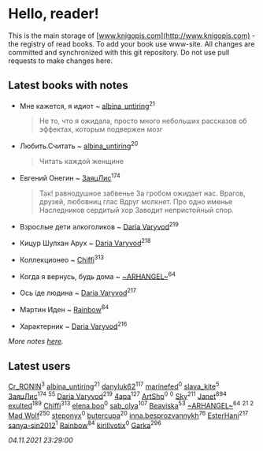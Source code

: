 # Hello, reader!
This is the main storage of [www.knigopis.com](http://www.knigopis.com) - the registry of read books.
To add your book use www-site. All changes are committed and synchronized with this git repository.
Do not use pull requests to make changes here.


## Latest books with notes
* Мне кажется, я идиот ~ [albina_untiring](users/257/2579695-vkontakte)<sup>21</sup>
    > Не то, что я ожидала, просто много небольших рассказов об эффектах, которым подвержен мозг

* Любить.Считать ~ [albina_untiring](users/257/2579695-vkontakte)<sup>20</sup>
    > Читать каждой женщине

* Евгений Онегин ~ [ЗаяцЛис](users/112/112388384595246311466-google)<sup>174</sup>
    > Так! равнодушное забвенье
    > За гробом ожидает нас.
    > Врагов, друзей, любовниц глас
    > Вдруг молкнет. Про одно именье
    > Наследников сердитый хор
    > Заводит непристойный спор.

* Взрослые дети алкоголиков ~ [Daria Varyvod](users/829/829893410524253-facebook)<sup>219</sup>

* Кицур Шулхан Арух ~ [Daria Varyvod](users/829/829893410524253-facebook)<sup>218</sup>

* Коллекционео ~ [Chiffi](users/105/105831994080785626680-google)<sup>313</sup>

* Когда я вернусь, будь дома ~ [~ARHANGEL~](users/642/64251996-vkontakte)<sup>64</sup>

* Ось іде людина ~ [Daria Varyvod](users/829/829893410524253-facebook)<sup>217</sup>

* Мартин Иден ~ [Rainbow](users/109/109787328219839805802-google)<sup>84</sup>

* Характерник ~ [Daria Varyvod](users/829/829893410524253-facebook)<sup>216</sup>


_More notes [here](latest_books_with_notes.md)._


## Latest users
[Cr_RONIN](users/112/112090473416384685204-google)<sup>3</sup> 
[albina_untiring](users/257/2579695-vkontakte)<sup>21</sup> 
[danyluk62](users/374/374149854-vkontakte)<sup>117</sup> 
[marinefed](users/439/4394066-vkontakte)<sup>0</sup> 
[slava_kite](users/134/134671934-vkontakte)<sup>5</sup> 
[ЗаяцЛис](users/112/112388384595246311466-google)<sup>174</sup> 
[](users/153/1537586159620888-facebook)<sup>55</sup> 
[Daria Varyvod](users/829/829893410524253-facebook)<sup>219</sup> 
[4apa](users/117/117392596378069249667-google)<sup>127</sup> 
[ArtShp](users/108/108555122591492235889-google)<sup>0</sup> 
[](users/483/483675196-vkontakte)<sup>0</sup> 
[Sky](users/118/118049897850017649660-googleplus)<sup>211</sup> 
[Janet](users/108/108113656204404967440-google)<sup>894</sup> 
[exulted](users/100/100599204551896265722-google)<sup>189</sup> 
[Chiffi](users/105/105831994080785626680-google)<sup>313</sup> 
[elena.boo](users/455/4558179214240383-facebook)<sup>0</sup> 
[sab_olya](users/139/139338401-vkontakte)<sup>107</sup> 
[Beaviska](users/102/10202544960024508-facebook)<sup>53</sup> 
[~ARHANGEL~](users/642/64251996-vkontakte)<sup>64</sup> 
[](users/242/2429115410558517-facebook)<sup>21</sup> 
[](users/101/101113826695860472422-google)<sup>2</sup> 
[Mad Wolf](users/947/94738840-vkontakte)<sup>250</sup> 
[steponyx](users/171/171983710-vkontakte)<sup>0</sup> 
[butercupa](users/193/193697993-vkontakte)<sup>20</sup> 
[inna.besprozvannykh](users/733/73323849-yandex)<sup>76</sup> 
[EsterHani](users/305/30558181-vkontakte)<sup>217</sup> 
[sanya-sin2012](users/181/181853639-yandex)<sup>1</sup> 
[Rainbow](users/109/109787328219839805802-google)<sup>84</sup> 
[kirillvotix](users/558/55867477-vkontakte)<sup>0</sup> 
[Garka](users/115/115753719718250012620-google)<sup>296</sup> 


_04.11.2021 23:29:00_
